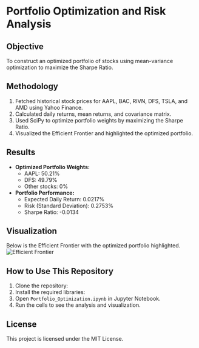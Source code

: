 # Portfolio Optimization and Risk Analysis
## Objective
To construct an optimized portfolio of stocks using mean-variance optimization to maximize the Sharpe Ratio.
## Methodology
1. Fetched historical stock prices for AAPL, BAC, RIVN, DFS, TSLA, and AMD using Yahoo Finance.
2. Calculated daily returns, mean returns, and covariance matrix.
3. Used SciPy to optimize portfolio weights by maximizing the Sharpe Ratio.
4. Visualized the Efficient Frontier and highlighted the optimized portfolio.
## Results
- **Optimized Portfolio Weights:**
  - AAPL: 50.21%
  - DFS: 49.79%
  - Other stocks: 0%
- **Portfolio Performance:**
  - Expected Daily Return: 0.0217%
  - Risk (Standard Deviation): 0.2753%
  - Sharpe Ratio: -0.0134
## Visualization
Below is the Efficient Frontier with the optimized portfolio highlighted.
![Efficient Frontier](outputs/efficient_frontier_with_optimized_portfolio.png)
## How to Use This Repository
1. Clone the repository:
2. Install the required libraries:
3. Open `Portfolio_Optimization.ipynb` in Jupyter Notebook.
4. Run the cells to see the analysis and visualization.
## License
This project is licensed under the MIT License.

